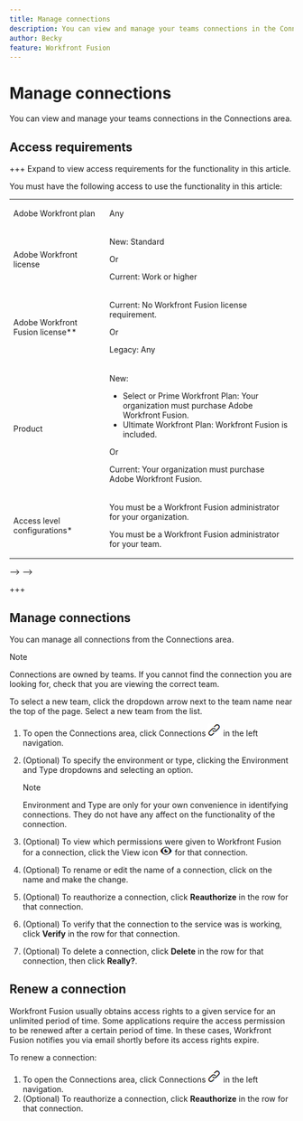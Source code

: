 ```yaml
---
title: Manage connections
description: You can view and manage your teams connections in the Connections area.
author: Becky
feature: Workfront Fusion
---
```

# Manage connections

You can view and manage your teams connections in the Connections area.

## Access requirements

+++ Expand to view access requirements for the functionality in this article.

You must have the following access to use the functionality in this article:

<table style="table-layout:auto">
 <col> 
 <col> 
 <tbody> 
  <tr> 
   <td role="rowheader">Adobe Workfront plan</td> 
   <td> <p>Any</p> </td> 
  </tr> 
  <tr data-mc-conditions=""> 
   <td role="rowheader">Adobe Workfront license</td> 
   <td> <p>New: Standard</p><p>Or</p><p>Current: Work or higher</p> </td> 
  </tr> 
  <tr> 
   <td role="rowheader">Adobe Workfront Fusion license**</td> 
   <td>
   <p>Current: No Workfront Fusion license requirement.</p>
   <p>Or</p>
   <p>Legacy: Any </p>
   </td> 
  </tr> 
  <tr> 
   <td role="rowheader">Product</td> 
   <td>
   <p>New:</p> <ul><li>Select or Prime Workfront Plan: Your organization must purchase Adobe Workfront Fusion.</li><li>Ultimate Workfront Plan: Workfront Fusion is included.</li></ul>
   <p>Or</p>
   <p>Current: Your organization must purchase Adobe Workfront Fusion.</p>
   </td> 
  </tr>
  <tr data-mc-conditions=""> 
   <td role="rowheader">Access level configurations*</td> 
   <td> 
     <p>You must be a Workfront Fusion administrator for your organization.</p>
     <p>You must be a Workfront Fusion administrator for your team.</p>
   </td> 
  </tr> 
   </td> 
  </tr> 
 </tbody> 
</table>

<!--For more detail about the information in this table, see [Access requirements in Workfront documentation(/help/quicksilver/administration-and-setup/add-users/access-levels-and-object-permissions/access-level-requirements-in-documentation.md).-->-->

<!--For information on Adobe Workfront Fusion licenses, see [Adobe Workfront Fusion licenses(../../workfront-fusion/get-started/license-automation-vs-integration.md).-->-->

+++

## Manage connections

You can manage all connections from the Connections area. 

>[!NOTE]
>
>Connections are owned by teams. If you cannot find the connection you are looking for, check that you are viewing the correct team.
>
>To select a new team, click the dropdown arrow next to the team name near the top of the page. Select a new team from the list.

1. To open the Connections area, click Connections ![Connections icon](assets/connections-icon.png) in the left navigation.
1. (Optional) To specify the environment or type, clicking the Environment and Type dropdowns and selecting an option.

   >[!NOTE]
   >
   >Environment and Type are only for your own convenience in identifying connections. They do not have any affect on the functionality of the connection.

1. (Optional) To view which permissions were given to Workfront Fusion for a connection, click the View icon ![View connection permissions](assets/view-connection-permissions.png) for that connection.
1. (Optional) To rename or edit the name of a connection, click on the name and make the change.
1. (Optional) To reauthorize a connection, click **Reauthorize** in the row for that connection.
1. (Optional) To verify that the connection to the service was is working, click **Verify** in the row for that connection.
1. (Optional) To delete a connection, click **Delete** in the row for that connection, then click **Really?**.

## Renew a connection

Workfront Fusion usually obtains access rights to a given service for an unlimited period of time. Some applications require the access permission to be renewed after a certain period of time. In these cases, Workfront Fusion notifies you via email shortly before its access rights expire.

To renew a connection:

1. To open the Connections area, click Connections ![Connections icon](assets/connections-icon.png) in the left navigation.
1. (Optional) To reauthorize a connection, click **Reauthorize** in the row for that connection.
